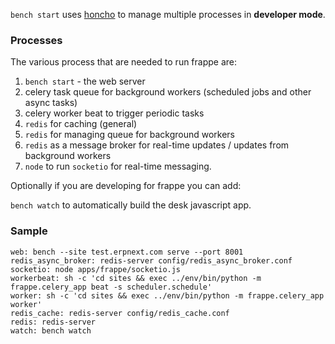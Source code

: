 `bench start` uses [honcho](http://honcho.readthedocs.org) to manage multiple processes in **developer mode**.

### Processes

The various process that are needed to run frappe are:

1. `bench start` - the web server
2. celery task queue for background workers (scheduled jobs and other async tasks)
3. celery worker beat to trigger periodic tasks
4. `redis` for caching (general)
5. `redis` for managing queue for background workers
6. `redis` as a message broker for real-time updates / updates from background workers
7. `node` to run `socketio` for real-time messaging.

Optionally if you are developing for frappe you can add:

`bench watch` to automatically build the desk javascript app.

### Sample

	web: bench --site test.erpnext.com serve --port 8001
	redis_async_broker: redis-server config/redis_async_broker.conf
	socketio: node apps/frappe/socketio.js
	workerbeat: sh -c 'cd sites && exec ../env/bin/python -m frappe.celery_app beat -s scheduler.schedule'
	worker: sh -c 'cd sites && exec ../env/bin/python -m frappe.celery_app worker'
	redis_cache: redis-server config/redis_cache.conf
	redis: redis-server
	watch: bench watch